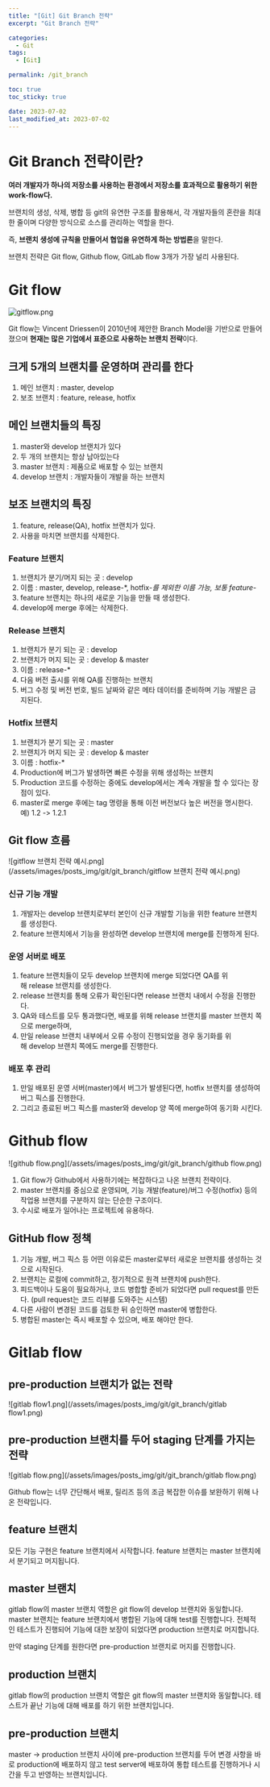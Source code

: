 ```yaml
---
title: "[Git] Git Branch 전략"
excerpt: "Git Branch 전략"

categories:
  - Git
tags:
  - [Git]

permalink: /git_branch

toc: true
toc_sticky: true

date: 2023-07-02
last_modified_at: 2023-07-02
---
```

# Git Branch 전략이란?

**여러 개발자가 하나의 저장소를 사용하는 환경에서 저장소를 효과적으로 활용하기 위한 work-flow다.**

브랜치의 생성, 삭제, 병합 등 git의 유연한 구조를 활용해서, 각 개발자들의 혼란을 최대한 줄이며 다양한 방식으로 소스를 관리하는 역할을 한다.

즉, **브랜치 생성에 규칙을 만들어서 협업을 유연하게 하는 방법론**을 말한다.

브랜치 전략은 Git flow, Github flow, GitLab flow 3개가 가장 널리 사용된다.

# Git flow

![gitflow.png](/assets/images/posts_img/git/git_branch/gitflow.png)

Git flow는 Vincent Driessen이 2010년에 제안한 Branch Model을 기반으로 만들어졌으며 **현재는 많은 기업에서 표준으로 사용하는 브랜치 전략**이다.

## 크게 **5개의 브랜치**를 운영하며 관리를 한다

1. 메인 브랜치 : master, develop
2. 보조 브랜치 : feature, release, hotfix

## 메인 브랜치들의 특징

1. master와 develop 브랜치가 있다
2. 두 개의 브랜치는 항상 남아있는다
3. master 브랜치 : 제품으로 배포할 수 있는 브랜치
4. develop 브랜치 : 개발자들이 개발을 하는 브랜치

## 보조 브랜치의 특징

1. feature, release(QA), hotfix 브랜치가 있다.
2. 사용을 마치면 브랜치를 삭제한다.

### Feature 브랜치

1. 브랜치가 분기/머지 되는 곳 : develop
2. 이름 : master, develop, release-*, hotfix-*를 제외한 이름 가능, 보통 feature-*
3. feature 브랜치는 하나의 새로운 기능을 만들 때 생성한다.
4. develop에 merge 후에는 삭제한다.

### Release 브랜치

1. 브랜치가 분기 되는 곳 : develop
2. 브랜치가 머지 되는 곳 : develop & master
3. 이름 : release-*
4. 다음 버전 출시를 위해 QA를 진행하는 브랜치
5. 버그 수정 및 버전 번호, 빌드 날짜와 같은 메타 데이터를 준비하며 기능 개발은 금지된다.

### Hotfix 브랜치

1. 브랜치가 분기 되는 곳 : master
2. 브랜치가 머지 되는 곳 : develop & master
3. 이름 : hotfix-*
4. Production에 버그가 발생하면 빠른 수정을 위해 생성하는 브랜치
5. Production 코드를 수정하는 중에도 develop에서는 계속 개발을 할 수 있다는 장점이 있다.
6. master로 merge 후에는 tag 명령을 통해 이전 버전보다 높은 버전을 명시한다. 예) 1.2 -> 1.2.1

## Git flow 흐름

![gitflow 브랜치 전략 예시.png](/assets/images/posts_img/git/git_branch/gitflow 브랜치 전략 예시.png)

### 신규 기능 개발

1. 개발자는 develop 브랜치로부터 본인이 신규 개발할 기능을 위한 feature 브랜치를 생성한다.
2. feature 브랜치에서 기능을 완성하면 develop 브랜치에 merge를 진행하게 된다.

### **운영 서버로 배포**

1. feature 브랜치들이 모두 develop 브랜치에 merge 되었다면 QA를 위해 release 브랜치를 생성한다.
2. release 브랜치를 통해 오류가 확인된다면 release 브랜치 내에서 수정을 진행한다.
3. QA와 테스트를 모두 통과했다면, 배포를 위해 release 브랜치를 master 브랜치 쪽으로 merge하며,
4. 만일 release 브랜치 내부에서 오류 수정이 진행되었을 경우 동기화를 위해 develop 브랜치 쪽에도 merge를 진행한다.

### **배포 후 관리**

1. 만일 배포된 운영 서버(master)에서 버그가 발생된다면, hotfix 브랜치를 생성하여 버그 픽스를 진행한다.
2. 그리고 종료된 버그 픽스를 master와 develop 양 쪽에 merge하여 동기화 시킨다.

# Github flow

![github flow.png](/assets/images/posts_img/git/git_branch/github flow.png)

1. Git flow가 Github에서 사용하기에는 복잡하다고 나온 브랜치 전략이다.
2. master 브랜치를 중심으로 운영되며, 기능 개발(feature)/버그 수정(hotfix) 등의 작업용 브랜치를 구분하지 않는 단순한 구조이다.
3. 수시로 배포가 일어나는 프로젝트에 유용하다.

## GitHub flow 정책

1. 기능 개발, 버그 픽스 등 어떤 이유로든 master로부터 새로운 브랜치를 생성하는 것으로 시작된다.
2. 브랜치는 로컬에 commit하고, 정기적으로 원격 브랜치에 push한다.
3. 피드백이나 도움이 필요하거나, 코드 병합할 준비가 되었다면 pull request를 만든다.
(pull request는 코드 리뷰를 도와주는 시스템)
4. 다른 사람이 변경된 코드를 검토한 뒤 승인하면 master에 병합한다.
5. 병합된 master는 즉시 배포할 수 있으며, 배포 해야만 한다.

# Gitlab flow

## pre-production 브랜치가 없는 전략

![gitlab flow1.png](/assets/images/posts_img/git/git_branch/gitlab flow1.png)

## pre-production 브랜치를 두어 staging 단계를 가지는 전략

![gitlab flow.png](/assets/images/posts_img/git/git_branch/gitlab flow.png)

Github flow는 너무 간단해서 배포, 릴리즈 등의 조금 복잡한 이슈를 보완하기 위해 나온 전략입니다.

## feature 브랜치

모든 기능 구현은 feature 브랜치에서 시작합니다. feature 브랜치는 master 브랜치에서 분기되고 머지됩니다.

## master 브랜치

gitlab flow의 master 브랜치 역할은 git flow의 develop 브랜치와 동일합니다. master 브랜치는 feature 브랜치에서 병합된 기능에 대해 test를 진행합니다. 전체적인 테스트가 진행되어 기능에 대한 보장이 되었다면 production 브랜치로 머지합니다.

만약 staging 단계를 원한다면 pre-production 브랜치로 머지를 진행합니다.

## production 브랜치

gitlab flow의 production 브랜치 역할은 git flow의 master 브랜치와 동일합니다. 테스트가 끝난 기능에 대해 배포를 하기 위한 브랜치입니다.

## pre-production 브랜치

master → production 브랜치 사이에 pre-production 브랜치를 두어 변경 사항을 바로 production에 배포하지 않고 test server에 배포하여 통합 테스트를 진행하거나 시간을 두고 반영하는 브랜치입니다.